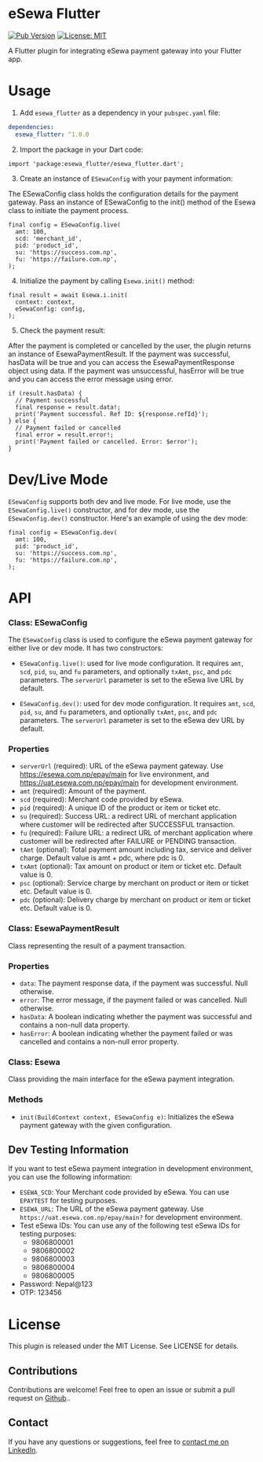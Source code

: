 # eSewa Flutter

[![Pub Version](https://img.shields.io/pub/v/esewa_flutter.svg)](https://pub.dev/packages/esewa_flutter)
[![License: MIT](https://img.shields.io/badge/License-MIT-yellow.svg)](https://opensource.org/licenses/MIT)

A Flutter plugin for integrating eSewa payment gateway into your Flutter app.

# Usage

1. Add `esewa_flutter` as a dependency in your `pubspec.yaml` file:

```yaml
dependencies:
  esewa_flutter: ^1.0.0
```

2. Import the package in your Dart code:

```import 'package:esewa_flutter/esewa_flutter.dart';```

3. Create an instance of `ESewaConfig` with your payment information:

The ESewaConfig class holds the configuration details for the payment gateway. Pass an instance of ESewaConfig to the init() method of the Esewa class to initiate the payment process.
```
final config = ESewaConfig.live(
  amt: 100,
  scd: 'merchant_id',
  pid: 'product_id',
  su: 'https://success.com.np',
  fu: 'https://failure.com.np',
);

```

4. Initialize the payment by calling `Esewa.init()` method:

```
final result = await Esewa.i.init(
  context: context,
  eSewaConfig: config,
);
```

5. Check the payment result:

After the payment is completed or cancelled by the user, the plugin returns an instance of EsewaPaymentResult. If the payment was successful, hasData will be true and you can access the EsewaPaymentResponse object using data. If the payment was unsuccessful, hasError will be true and you can access the error message using error.

```
if (result.hasData) {
  // Payment successful
  final response = result.data!;
  print('Payment successful. Ref ID: ${response.refId}');
} else {
  // Payment failed or cancelled
  final error = result.error!;
  print('Payment failed or cancelled. Error: $error');
}
```

# Dev/Live Mode

`ESewaConfig` supports both dev and live mode. For live mode, use the `ESewaConfig.live()` constructor, and for dev mode, use the `ESewaConfig.dev()` constructor. Here's an example of using the dev mode:

```
final config = ESewaConfig.dev(
  amt: 100,
  pid: 'product_id',
  su: 'https://success.com.np',
  fu: 'https://failure.com.np',
);
```

# API

### Class: ESewaConfig

The `ESewaConfig` class is used to configure the eSewa payment gateway for either live or dev mode. It has two constructors:

- `ESewaConfig.live()`: used for live mode configuration. It requires `amt`, `scd`, `pid`, `su`, and `fu` parameters, and optionally `txAmt`, `psc`, and `pdc` parameters. The `serverUrl` parameter is set to the eSewa live URL by default.

- `ESewaConfig.dev()`: used for dev mode configuration. It requires `amt`, `scd`, `pid`, `su`, and `fu` parameters, and optionally `txAmt`, `psc`, and `pdc` parameters. The `serverUrl` parameter is set to the eSewa dev URL by default.


### Properties
- `serverUrl` (required): URL of the eSewa payment gateway. Use https://esewa.com.np/epay/main for live environment, and https://uat.esewa.com.np/epay/main for development environment.
- `amt` (required): Amount of the payment.
- `scd` (required): Merchant code provided by eSewa.
- `pid` (required): A unique ID of the product or item or ticket etc.
- `su` (required): Success URL: a redirect URL of merchant application where customer will be redirected after SUCCESSFUL transaction.
- `fu` (required): Failure URL: a redirect URL of merchant application where customer will be redirected after FAILURE or PENDING transaction.
- `tAmt` (optional): Total payment amount including tax, service and deliver charge. Default value is amt + pdc, where pdc is 0.
- `txAmt` (optional): Tax amount on product or item or ticket etc. Default value is 0.
- `psc` (optional): Service charge by merchant on product or item or ticket etc. Default value is 0.
- `pdc` (optional): Delivery charge by merchant on product or item or ticket etc. Default value is 0.

### Class: EsewaPaymentResult
Class representing the result of a payment transaction.

### Properties
- `data`: The payment response data, if the payment was successful. Null otherwise.
- `error`: The error message, if the payment failed or was cancelled. Null otherwise.
- `hasData`: A boolean indicating whether the payment was successful and contains a non-null data property.
- `hasError`: A boolean indicating whether the payment failed or was cancelled and contains a non-null error property.

### Class: Esewa
Class providing the main interface for the eSewa payment integration.

### Methods
- `init(BuildContext context, ESewaConfig e)`: Initializes the eSewa payment gateway with the given configuration.

## Dev Testing Information
If you want to test eSewa payment integration in development environment, you can use the following information:

- `ESEWA_SCD`: Your Merchant code provided by eSewa. You can use `EPAYTEST` for testing purposes.
- `ESEWA_URL`: The URL of the eSewa payment gateway. Use `https://uat.esewa.com.np/epay/main?` for development environment.
- Test eSewa IDs: You can use any of the following test eSewa IDs for testing purposes:
    - 9806800001
    - 9806800002
    - 9806800003
    - 9806800004
    - 9806800005
- Password: Nepal@123
- OTP: 123456

# License
This plugin is released under the MIT License. See LICENSE for details.

## Contributions

Contributions are welcome! Feel free to open an issue or submit a pull request on [Github](https://github.com/iamnabink/flutter_esewa/issues)..

## Contact

If you have any questions or suggestions, feel free to [contact me on LinkedIn](https://www.linkedin.com/in/iamnabink/).




